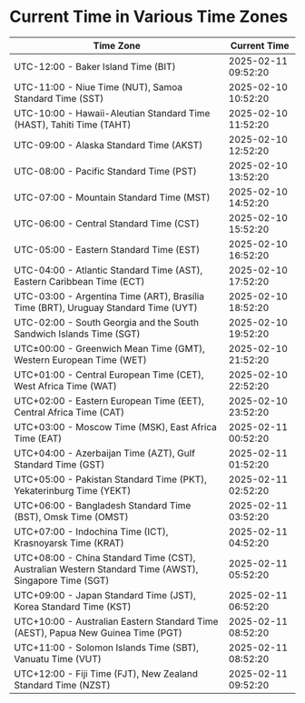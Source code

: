 # Current Time in Various Time Zones

| Time Zone | Current Time |
|-----------|--------------|
| UTC-12:00 - Baker Island Time (BIT) | 2025-02-11 09:52:20 |
| UTC-11:00 - Niue Time (NUT), Samoa Standard Time (SST) | 2025-02-10 10:52:20 |
| UTC-10:00 - Hawaii-Aleutian Standard Time (HAST), Tahiti Time (TAHT) | 2025-02-10 11:52:20 |
| UTC-09:00 - Alaska Standard Time (AKST) | 2025-02-10 12:52:20 |
| UTC-08:00 - Pacific Standard Time (PST) | 2025-02-10 13:52:20 |
| UTC-07:00 - Mountain Standard Time (MST) | 2025-02-10 14:52:20 |
| UTC-06:00 - Central Standard Time (CST) | 2025-02-10 15:52:20 |
| UTC-05:00 - Eastern Standard Time (EST) | 2025-02-10 16:52:20 |
| UTC-04:00 - Atlantic Standard Time (AST), Eastern Caribbean Time (ECT) | 2025-02-10 17:52:20 |
| UTC-03:00 - Argentina Time (ART), Brasília Time (BRT), Uruguay Standard Time (UYT) | 2025-02-10 18:52:20 |
| UTC-02:00 - South Georgia and the South Sandwich Islands Time (SGT) | 2025-02-10 19:52:20 |
| UTC±00:00 - Greenwich Mean Time (GMT), Western European Time (WET) | 2025-02-10 21:52:20 |
| UTC+01:00 - Central European Time (CET), West Africa Time (WAT) | 2025-02-10 22:52:20 |
| UTC+02:00 - Eastern European Time (EET), Central Africa Time (CAT) | 2025-02-10 23:52:20 |
| UTC+03:00 - Moscow Time (MSK), East Africa Time (EAT) | 2025-02-11 00:52:20 |
| UTC+04:00 - Azerbaijan Time (AZT), Gulf Standard Time (GST) | 2025-02-11 01:52:20 |
| UTC+05:00 - Pakistan Standard Time (PKT), Yekaterinburg Time (YEKT) | 2025-02-11 02:52:20 |
| UTC+06:00 - Bangladesh Standard Time (BST), Omsk Time (OMST) | 2025-02-11 03:52:20 |
| UTC+07:00 - Indochina Time (ICT), Krasnoyarsk Time (KRAT) | 2025-02-11 04:52:20 |
| UTC+08:00 - China Standard Time (CST), Australian Western Standard Time (AWST), Singapore Time (SGT) | 2025-02-11 05:52:20 |
| UTC+09:00 - Japan Standard Time (JST), Korea Standard Time (KST) | 2025-02-11 06:52:20 |
| UTC+10:00 - Australian Eastern Standard Time (AEST), Papua New Guinea Time (PGT) | 2025-02-11 08:52:20 |
| UTC+11:00 - Solomon Islands Time (SBT), Vanuatu Time (VUT) | 2025-02-11 08:52:20 |
| UTC+12:00 - Fiji Time (FJT), New Zealand Standard Time (NZST) | 2025-02-11 09:52:20 |
